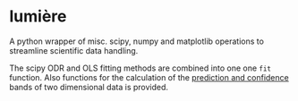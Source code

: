 # lumière

A python wrapper of misc. scipy, numpy and matplotlib operations to streamline scientific data handling. 

The scipy ODR and OLS fitting methods are combined into one one `fit` function.
Also functions for the calculation of the [prediction and confidence](https://en.wikipedia.org/wiki/Confidence_and_prediction_bands) bands of two dimensional data is provided.
